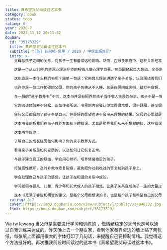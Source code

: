 ```yaml
---
title: 真希望我父母读过这本书
category: book
status: todo
rating: 0
year: 2020-7
date: 2023-11-12 20:11:32
douban:
  id: "35173329"
  title: 真希望我父母读过这本书
  subtitle: "[英] 菲利帕·佩里 / 2020 / 中信出版集团"
  intro: >-
    父母与孩子之间的关系，对孩子一生有着深远的影响。然而，在很多家庭中，这种关系经常出问题，令人痛苦，甚至很难再回归正常。

    这是一个从业20年的资深心理治疗师的畅销儿童心理学巨著，在英国掀起巨大轰动，全英家长热烈讨论，甚至没有孩子的人都迫不及待地买来，用于改善自己的人际关系。

    这到底是一本什么样的书呢？简单一句话：它用育儿理论讲透了亲子关系，以及围绕着我们的家庭成员关系，所有人际关系，让我们更自在地活在关系里。这是一本关于“关系”的书——我们与孩子的关系，与自身的关系，与过去的关系，与周围世界的关系。

    也许你是一位工作忙碌的父母，你的孩子仿佛从不入睡，总是在哭闹或尖叫，敲打平底锅，戳插座，喊着要更多的糖，看更多的电视。这些让你感到疲倦和绝望，很难保持冷静和理智。你是一位好家长，但还可以变得更好：菲利帕·佩里的这本畅销书，将帮你打开育儿的新视野。

    与一般的“亲子教养书”不同，这本书并没有把养育孩子当作令人生畏的杂事。孩子不是一堆有待处理的麻烦，也不是一个需要精益求精的项目。育儿是一种关系，孩子是要被理解和支持的个体。归根结底，在孩子身上的投入，不仅会使他们以后成为更优秀的人，而且也会使你自己变得更好。

    它的阅读体验并不轻松，正如作者所说，书里的内容会让你觉得很难受，很不舒服，甚至很生气，要牺牲你的自尊来阅读。因为它会让你直面自己在陪伴孩子的过程所犯下的种种错误。

    任何父母都会为了孩子奉献自己，但美好的愿望也许不会带来理想的结果。父母的心愿就是让孩子幸福快乐，让他们过上美好的生活，但我们往往意识不到，自己是如何在无心之中伤害了孩子。

    这本书会剖析我们在亲子教养方面犯下的错误，尤其是那些我们从来不想犯的错，这些错误的深层心理根源，以及有了过错之后我们如何弥补，修复裂痕。

    这本书将帮你：

    了解自己的成长经历如何影响了你的亲子教养方式。

    看清亲子关系是如何变质的，以及如何让它恢复正常。

    与孩子建立真正的联结，学会用心倾听，培养情绪稳定的孩子。

    打破恶性循环，及时补救与修复裂痕，避免把你以前吃过的苦复制到孩子身上。

    学会处理自己与孩子的感受，让孩子在和谐的关系中成长。

    学习如何与婴儿、儿童、青少年和长大成人的孩子相处，让亲子关系变成孩子一生的力量之源。

    这本书充满了睿智和明智的建议，是每个父母都想读的书，也是每个孩子都希望自己的父母拥有的书。
  rating: 8.7
  cover: https://img3.doubanio.com/view/subject/l/public/s34046232.jpg
  link: https://book.douban.com/subject/35173329/
---
```


Via tw lewang 当父母是需要进行学习和训练的
，做情绪稳定的父母也是可以通过自我训练来达成的。昨天晚上去一个朋友家，看到他家餐靠桌边的墙上贴了两张纸，每张纸上面都用很大的字体打印了几句话，来提醒自己要控制情绪。我觉得这个方法挺好的。再次推我前段时间读过的这本书《真希望我父母读过这本书》。
